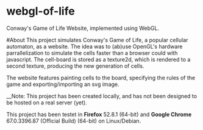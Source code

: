 # webgl-of-life
Conway's Game of Life Website, implemented using WebGL.

#About
This project simulates Conway's Game of Life, a popular cellular automaton, as a website. The idea was to (ab)use OpenGL's hardware parrallelization to simulate the cells faster than a browser could with javascript.  The cell-board is stored as a texture2d, which is rendered to a second texture, producing the new generation of cells.

The website features painting cells to the board, specifying the rules of the game and exporting/importing an svg image.

__Note: This project has been created locally, and has not been designed to be hosted on a real server (yet). 

This project has been testet in __Firefox__ 52.8.1 (64-bit) and __Google Chrome__ 67.0.3396.87 (Official Build) (64-bit) on Linux/Debian.
